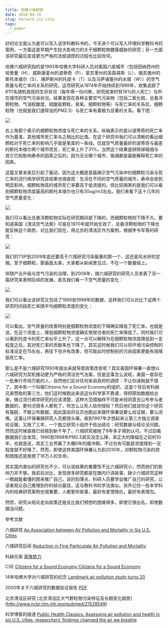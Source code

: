 ```yaml
---
title: 哈佛六城研究
date: 2016-04-15
slug: harvard six city
tags:
  - paper
---
```


好的论文我认为是可以写入该学科教科书的，今天讲个可以写入环境科学教科书的案例。一方面这是早期产生较大影响力的关于细颗粒物健康威胁的研究；另一方面该研究最后变成更为严格的法规调控的过程也比较坎坷。

哈佛六城研究指的是1993年哈佛大学科研人员对美国六座城市（包括田纳西州的哈里曼（H）、威斯康星州的波蒂奇（P）、密苏里州的圣路易斯（L）、俄亥俄州的斯托本维尔（S）、堪萨斯州的托皮卡（T）以及马萨诸塞州的水城（W））的空气质量与死亡率间关系的研究。这项研究从1974年开始持续到1989年，收集追踪了8111名随机居民的生存状况（每年填一份问券，研究结束时有18%的人死亡）与所在城市的空气污染状况。结果发现在各种主要空气污染物（包括二氧化硫、总悬浮颗粒物、气溶胶酸度、硫酸盐颗粒、臭氧、细颗粒物等）与死亡率的关系后，细颗粒物（也就是我们通常说的PM2.5）与死亡率有着极为显著的关系。看下图：

![](https://yufree.github.io/blogcn/figure/6city1.jpg)

右上角那个表示的细颗粒物浓度与死亡率的关系，纵轴表示的是以波蒂奇的死亡率作为基准，其他城市死亡率与之相比的比值。在这个研究中我们可以清晰的看出细颗粒对于死亡率的影响几乎就是笔直的一条线。仅就空气质量最好的波蒂奇与最差的斯托本维尔两个城市而言，死亡率上升了31%。当然这个结果是排除掉吸烟与其它已知影响寿命的因素之后的，因为无论哪个城市，吸烟都是最能解释死亡率的因素。

这篇文章发表后引起了轰动，因为这大概是首篇揭示空气污染中的细颗粒污染与死亡率的流行病学研究且结果也很直观：生活在不同的空气质量的城市，寿命会收到明显影响，细颗粒物高的城市死亡率要高于低浓度的。但比较搞笑的是我们可以看到细颗粒物浓度最高的斯托本维尔也只有30ug/m3左右。我们来看下这十几年的空气质量变化：

![](https://yufree.github.io/blogcn/figure/6city2.jpg)

我们可以看出总悬浮颗粒物实际在研究期间是下降的，而细颗粒物则下降不大。要知道美国《清洁空气法案》可是在1970年就开始生效了，总悬浮颗粒物的下降也能反映这个趋势。对比我们现在，用北京的清洁区作为案例，根据李令军等的研究：

![](https://yufree.github.io/blogcn/figure/6city3.jpg)

我们的TSP到2009年底还要高于六城研究污染最重的那一个，这还是风水好的定陵。至于细颗粒，那画面太美，大家都从新闻里见过，不在一个数量级上。

伴随产业升级与空气污染的治理，到2006年，搞六城研究的研究人员发表了另一篇研究来表明后续的发展，首先我们看一下空气质量的变化：

![](https://yufree.github.io/blogcn/figure/6city4.jpg)

我们可以看出该研究又包括了1990到1998年的数据，这样我们可以对比下这两个研究时间段死亡率随平均细颗粒浓度的变化：

![](https://yufree.github.io/blogcn/figure/6city5.jpg)

可以看出，空气质量的改善特别是细颗粒物浓度的下降确实降低了死亡率。也就是说，在这个浓度上，降低细颗粒物浓度确实使居住者的死亡率降低了。同时我们可以看到托皮卡的死亡率似乎上升了，这一点可以解释为在细颗粒物浓度降低到一定程度之后，其对死亡率的贡献率也下降了。其实这时候我们可以将环境污染控制的标准设定在15左右，再往下也许有改善，但可能此时控制别的污染因素更能有效降低死亡率。

那么是不是六城研究1993年提出来就导致政策改变呢？其实美国环保署一直想以六城研究为契机推动更为严格的清洁空气法案。但是这事怎么说呢，美国一直存在一批奉行市场万能的人，自然他们反对任何来自政府的调控：不让你减税就不错了。其中有一个叫做Citizens for a Sound Economy的组织，这是个背后有科赫兄弟赞助的第三方，他们这时候跑出来说这伙科学家不靠谱，得把原始数据给出来。做过流行病学研究的应该清楚，这种大范围抽样不可能未经同意去公布参与者数据的，更何况很多人都死了，你怎么让死人给你授权？然后他们就说你这个研究有猫腻，不敢公布数据，因此国会的议员也跑出来跟环保署说要么给证据，要么闭嘴。这事让环保署跟研究人员都很头痛，直到1997年才想起来让第三方独立调查给证据，又拖了三年，一个独立研究小组终于给出结论：研究数据与结论没问题。然而这时候直接已经拖到新千年了，六城研究被拖了6年多才得到认可。不过回看数据我们会发现，1990到1998年PM2.5其实没怎么降，真正大的降幅在之前的10年，也就是说，其实工业界赢了大概6年的缓冲期，不过也有可能是浓度降到一定程度就不好降了。然而，即使这样美国环保署认为到2010年，对颗粒物污染的控制措施还是挽救了16万人的生命。

其实国内类似的研究也不少，可以说结果的重要性不比六城研究小，然而他们的影响力并不够。我前后对比，发现很多研究都是在跟内行讲故事，缺少六城研究这种一眼就能看懂的图来推广自己。说的刻薄点，科研人员要学会推广自己的研究，让读者观众自己推理到你的结论最佳，这与教科书的学法类似。另外记住一些本学科内的经典研究案例也很重要，人都爱听故事，最好有爱恨情仇，最好有表情包。

然而，研究从结论走向政策还是会比我们预想的困难得多，即使它很出名，即使数据没问题。

参考文献

六城研究 [An Association between Air Pollution and Mortality in Six U.S. Cities](http://www.nejm.org/doi/full/10.1056/NEJM199312093292401)

六城研究后续 [Reduction in Fine Particulate Air Pollution and Mortality](http://www.ncbi.nlm.nih.gov/pmc/articles/PMC2662950/) 

科赫兄弟 [家族势力](https://en.wikipedia.org/wiki/Koch_family)

CSE [Citizens for a Sound Economy Citizens for a Sound Economy](https://en.wikipedia.org/wiki/Citizens_for_a_Sound_Economy)

14年哈佛大学对六城研究的纪念 [Landmark air pollution study turns 20](http://www.hsph.harvard.edu/news/features/six-cities-air-pollution-study-turns-20/)

2000年关于六城研究的数据验证报告 [PDF](http://pubs.healtheffects.org/getfile.php?u=273)

北京清洁区研究 [北京清洁区大气颗粒物污染特征及长期变化趋势] (http://www.ncbi.nlm.nih.gov/pubmed/21528549)

科学博客的报道 [Public Health Classics: Assessing air pollution and health in six U.S. cities, researchers’ findings changed the air we breathe](http://scienceblogs.com/thepumphandle/2012/11/02/public-health-classics-assessing-air-pollution-and-health-in-six-u-s-cities-researchers-findings-changed-the-air-we-breathe/)